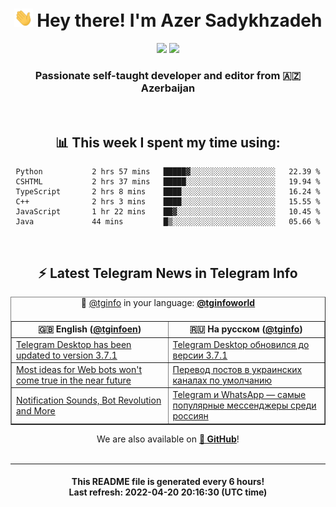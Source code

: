 <div align="center">
	<div>
		<h1>
      <img src="./assets/hi.gif" width="30px"> Hey there! I'm Azer Sadykhzadeh
    </h1>
    <img height="18" src="https://komarev.com/ghpvc/?username=sadykhzadeh&label=Views&color=2081c1&style=flat-square" />
		<a href="https://wakatime.com/@Azer"> <img height="18" src="https://wakatime.com/badge/user/f80ae27a-c328-426f-a381-bc84136e2dd6.svg" /> </a>
    <h3>
      Passionate self-taught developer and editor from 🇦🇿 Azerbaijan
    </h3>
  </div>
  <br>

<h2>📊 This week I spent my time using:</h2>

<!--START_SECTION:waka-->

```text
Python           2 hrs 57 mins   █████▓░░░░░░░░░░░░░░░░░░░   22.39 %
CSHTML           2 hrs 37 mins   █████░░░░░░░░░░░░░░░░░░░░   19.94 %
TypeScript       2 hrs 8 mins    ████░░░░░░░░░░░░░░░░░░░░░   16.24 %
C++              2 hrs 3 mins    ████░░░░░░░░░░░░░░░░░░░░░   15.55 %
JavaScript       1 hr 22 mins    ██▓░░░░░░░░░░░░░░░░░░░░░░   10.45 %
Java             44 mins         █▒░░░░░░░░░░░░░░░░░░░░░░░   05.66 %
```

<!--END_SECTION:waka-->

<br>

<h2>⚡️ Latest Telegram News in Telegram Info</h2>
  <table border>
		<tr>
			<th width="50%">🇬🇧 English (<a href="https://t.me/tginfoen">@tginfoen</a>)</th>
			<th>🇷🇺 На русском (<a href="https://t.me/tginfo">@tginfo</a>)</th>
		</tr>
		<caption>🚩 <a href="https://t.me/tginfo">@tginfo</a> in your language: <a href="https://t.me/tginfoworld"><b>@tginfoworld</b></a><caption/>
  <tr><td><a href="https://t.me/tginfoen/1384">Telegram Desktop has been updated to version 3.7.1</a></td>
    <td><a href="https://t.me/tginfo/3304">Telegram Desktop обновился до версии 3.7.1</a></td></tr><tr><td><a href="https://t.me/tginfoen/1383">Most ideas for Web bots won't come true in the near future</a></td>
    <td><a href="https://t.me/tginfo/3303">Перевод постов в украинских каналах по умолчанию</a></td></tr><tr><td><a href="https://t.me/tginfoen/1382">Notification Sounds, Bot Revolution and More</a></td>
    <td><a href="https://t.me/tginfo/3302">Telegram и WhatsApp — самые популярные мессенджеры среди россиян</a></td></tr>
</table>
We are also available on <a href="https://github.com/tginfo"><b>🐙 GitHub</b></a>!
</div>

<br>
<hr>
<h4 align="center">This README file is generated <b>every 6 hours</b>!</br>Last refresh: <b>2022-04-20 20:16:30 (UTC time)</b></h4>
